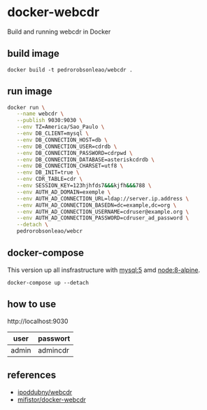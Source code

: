 # docker-webcdr

Build and running webcdr in Docker


## build image

`docker build -t pedrorobsonleao/webcdr .`

## run image

```bash
docker run \
   --name webcdr \
   --publish 9030:9030 \
   --env TZ=America/Sao_Paulo \
   --env DB_CLIENT=mysql \
   --env DB_CONNECTION_HOST=db \
   --env DB_CONNECTION_USER=cdrdb \
   --env DB_CONNECTION_PASSWORD=cdrpwd \
   --env DB_CONNECTION_DATABASE=asteriskcdrdb \
   --env DB_CONNECTION_CHARSET=utf8 \
   --env DB_INIT=true \
   --env CDR_TABLE=cdr \
   --env SESSION_KEY=123hjhfds7&&&kjfh&&&788 \
   --env AUTH_AD_DOMAIN=exemple \
   --env AUTH_AD_CONNECTION_URL=ldap://server.ip.address \
   --env AUTH_AD_CONNECTION_BASEDN=dc=example,dc=org \
   --env AUTH_AD_CONNECTION_USERNAME=cdruser@example.org \
   --env AUTH_AD_CONNECTION_PASSWORD=cdruser_ad_password \
   --detach \
   pedrorobsonleao/webcr
```

## docker-compose

This version up all insfrastructure with [mysql:5](https://hub.docker.com/_/mysql) amd [node:8-alpine](https://hub.docker.com/_/node/).

`docker-compose up --detach`

## how to use

http://localhost:9030

|user|passwort|
|-|-|
|admin|admincdr|

## references

* [ipoddubny/webcdr](https://github.com/ipoddubny/webcdr)
* [mifistor/docker-webcdr](https://github.com/mifistor/docker-webcdr)